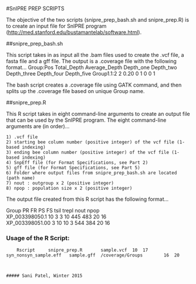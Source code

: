 #SnIPRE PREP SCRIPTS

The objective of the two scripts (snipre_prep_bash.sh and snipre_prep.R) is to create an input file for SnIPRE program (http://med.stanford.edu/bustamantelab/software.html).

##snipre_prep_bash.sh

This script takes in as input all the .bam files used to create the .vcf file, a fasta file and a gff file. The output is a .coverage file with the
following format... 
Group:Pos	Total_Depth	Average_Depth	Depth_one	Depth_two	Depth_three	Depth_four	Depth_five
Group1.1:2	2	0.20    0      1	0       0	1

The bash script creates a .coverage file using GATK command, and then splits up the .coverage file based on unique Group name. 



##snipre_prep.R

This R script takes in eight command-line arguments to create an output file that can be used by the SnIPRE program. The eight command-line arguments
are (in order)...

	1) .vcf file
	2) starting bee column number (positive integer) of the vcf file (1-based indexing)
	3) ending bee column number (positive integer) of the vcf file (1-based indexing)
	4) SnpEff file (for Format Specifications, see Part 2)	
	5) gff file (for Format Specifications, see Part 5)
	6) Folder where output files from snipre_prep_bash.sh are located (path name)
	7) nout : outgroup x 2 (positive integer)
	8) npop : population size x 2 (positive integer)
	
The output file created from this R script has the following format...
	
Group					PR		FR		PS		FS		tsil	trepl		nout	npop		
XP_003398050.1			10		3		3 		10 		445		483			20		16	
XP_003398051.00			3		10		10		3 		544		384			20		16
	
### Usage of the R Script:
		Rscript		snipre_prep.R		sample.vcf	10	17	syn_nonsyn_sample.eff	sample.gff	/coverage/Groups		16	20

		
~~~~~~~~~~~~~~~~~~~~~~~~~~~~~

		
##### Sani Patel, Winter 2015
